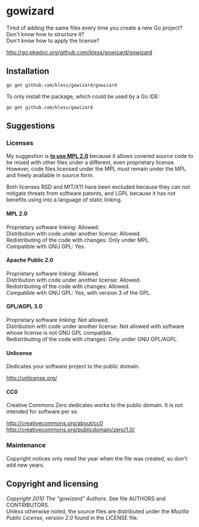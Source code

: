 gowizard
========

Tired of adding the same files every time you create a new Go project?  
Don't know how to structure it?  
Don't know how to apply the license?

http://go.pkgdoc.org/github.com/kless/gowizard/gowizard


## Installation

	go get github.com/kless/gowizard/gowizard

To only install the package, which could be used by a Go IDE:

	go get github.com/kless/gowizard


## Suggestions

### Licenses

My suggestion is **[to use MPL 2.0](https://www.mozilla.org/MPL/2.0/)** because
it allows covered source code to be mixed with other files under a different,
even proprietary license. However, code files licensed under the MPL must remain
under the MPL and freely available in source form.

Both licenses BSD and MIT/X11 have been excluded because they can not mitigate
threats from software patents, and LGPL because it has not benefits using into a
language of static linking.

#### MPL 2.0

Proprietary software linking: Allowed.  
Distribution with code under another license: Allowed.  
Redistributing of the code with changes: Only under MPL.  
Compatible with GNU GPL: Yes.

#### Apache Public 2.0

Proprietary software linking: Allowed.  
Distribution with code under another license: Allowed.  
Redistributing of the code with changes: Allowed.  
Compatible with GNU GPL: Yes, with version 3 of the GPL.

#### GPL/AGPL 3.0

Proprietary software linking: Not allowed.  
Distribution with code under another license: Not allowed with software whose
license is not GNU GPL compatible.  
Redistributing of the code with changes: Only under GNU GPL/AGPL.

#### Unlicense

Dedicates your software project to the public domain.

http://unlicense.org/

#### CC0

Creative Commons Zero dedicates works to the public domain. It is not intended
for software per se.

http://creativecommons.org/about/cc0  
http://creativecommons.org/publicdomain/zero/1.0/

### Maintenance

Copyright notices only need the year when the file was created, so don't add new
years.


## Copyright and licensing

*Copyright 2010  The "gowizard" Authors*. See file AUTHORS and CONTRIBUTORS.  
Unless otherwise noted, the source files are distributed under the
*Mozilla Public License, version 2.0* found in the LICENSE file.

